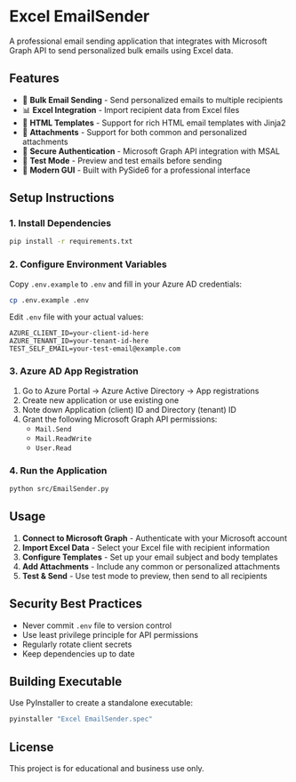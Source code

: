 # Excel EmailSender

A professional email sending application that integrates with Microsoft Graph API to send personalized bulk emails using Excel data.

## Features

- 📧 **Bulk Email Sending** - Send personalized emails to multiple recipients
- 📊 **Excel Integration** - Import recipient data from Excel files
- 🎨 **HTML Templates** - Support for rich HTML email templates with Jinja2
- 📎 **Attachments** - Support for both common and personalized attachments
- 🔐 **Secure Authentication** - Microsoft Graph API integration with MSAL
- 🎯 **Test Mode** - Preview and test emails before sending
- 📱 **Modern GUI** - Built with PySide6 for a professional interface

## Setup Instructions

### 1. Install Dependencies
```bash
pip install -r requirements.txt
```

### 2. Configure Environment Variables
Copy `.env.example` to `.env` and fill in your Azure AD credentials:
```bash
cp .env.example .env
```

Edit `.env` file with your actual values:
```
AZURE_CLIENT_ID=your-client-id-here
AZURE_TENANT_ID=your-tenant-id-here
TEST_SELF_EMAIL=your-test-email@example.com
```

### 3. Azure AD App Registration
1. Go to Azure Portal → Azure Active Directory → App registrations
2. Create new application or use existing one
3. Note down Application (client) ID and Directory (tenant) ID
4. Grant the following Microsoft Graph API permissions:
   - `Mail.Send`
   - `Mail.ReadWrite`
   - `User.Read`

### 4. Run the Application
```bash
python src/EmailSender.py
```

## Usage

1. **Connect to Microsoft Graph** - Authenticate with your Microsoft account
2. **Import Excel Data** - Select your Excel file with recipient information
3. **Configure Templates** - Set up your email subject and body templates
4. **Add Attachments** - Include any common or personalized attachments
5. **Test & Send** - Use test mode to preview, then send to all recipients

## Security Best Practices

- Never commit `.env` file to version control
- Use least privilege principle for API permissions
- Regularly rotate client secrets
- Keep dependencies up to date

## Building Executable

Use PyInstaller to create a standalone executable:
```bash
pyinstaller "Excel EmailSender.spec"
```

## License

This project is for educational and business use only.